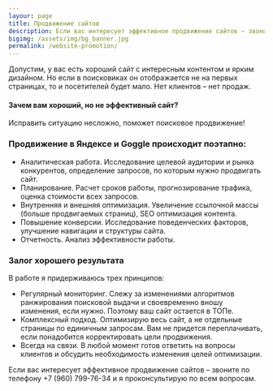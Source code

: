 ```yaml
---
layour: page
title: Продвижение сайтов
description: Если вас интересует эффективное продвижение сайтов – звоните по телефону ☎ +7 (960) 799-76-34 и я проконсультирую по всем вопросам.
bigimg: /assets/img/bg_banner.jpg
permalink: /website-promotion/
---
```


Допустим, у вас есть хороший сайт с интересным контентом и ярким дизайном. Но если в поисковиках он отображается не на первых страницах, то и посетителей будет мало. Нет клиентов – нет продаж.

#### Зачем вам хороший, но не эффективный сайт?

Исправить ситуацию несложно, поможет поисковое продвижение!

### Продвижение в Яндексе и Goggle происходит поэтапно:

- Аналитическая работа. Исследование целевой аудитории и рынка конкурентов, определение запросов, по которым нужно продвигать сайт.
- Планирование. Расчет сроков работы, прогнозирование трафика, оценка стоимости всех запросов.
- Внутренняя и внешняя оптимизация. Увеличение ссылочной массы (больше продвигаемых страниц), SEO оптимизация контента.
- Повышение конверсии. Исследование поведенческих факторов, улучшение навигации и структуры сайта.
- Отчетность. Анализ эффективности работы.

### Залог хорошего результата

В работе я придерживаюсь трех принципов:

- Регулярный мониторинг. Слежу за изменениями алгоритмов ранжирования поисковой выдачи и своевременно вношу изменения, если нужно. Поэтому ваш сайт остается в ТОПе.
- Комплексный подход. Оптимизирую весь сайт, а не отдельные страницы по единичным запросам. Вам не придется переплачивать, если понадобится корректировать цели продвижения.
- Всегда на связи. В любой момент готов ответить на вопросы клиентов и обсудить необходимость изменения целей оптимизации.

Если вас интересует эффективное продвижение сайтов – звоните по телефону +7 (960) 799-76-34 и я проконсультирую по всем вопросам.
